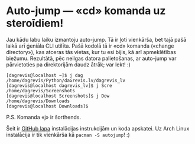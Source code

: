 # Auto-jump — «cd» komanda uz steroīdiem!

Jau kādu labu laiku izmantoju auto-jump. Tā ir ļoti vienkārša, bet tajā pašā laikā arī ģeniāla CLI utilīta. Pašā kodolā tā ir «cd» komanda («change directory»), kas atceras tās vietas, kur tu esi bijis, kā arī apmeklētības biežumu. Rezultātā, pēc neilgas datora palietošanas, ar auto-jump var pārvietoties pa direktorijām daudz ātrāk; var lekt! :)

~~~
[dagrevis@localhost ~]$ j dag
/home/dagrevis/Python/daGrevis.lv/dagrevis_lv
[dagrevis@localhost dagrevis_lv]$ j Scre
/home/dagrevis/Screenshots
[dagrevis@localhost Screenshots]$ j Dow
/home/dagrevis/Downloads
[dagrevis@localhost Downloads]$
~~~

P.S. Komanda «j» ir šorthends.

Šeit ir [GitHub lapa](https://github.com/joelthelion/autojump "joelthelion/autojump") instalācijas instrukcijām un koda apskatei. Uz Arch Linux instalācija ir tik vienkārša kā `pacman -S autojump`! :)